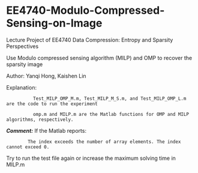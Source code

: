 # EE4740-Modulo-Compressed-Sensing-on-Image
Lecture Project of EE4740 Data Compression: Entropy and Sparsity Perspectives

Use Modulo compressed sensing algorithm (MILP) and OMP to recover the sparsity image

Author: Yanqi Hong, Kaishen Lin


Explanation: 

              Test_MILP_OMP_M.m, Test_MILP_M_S.m, and Test_MILP_OMP_L.m are the code to run the experiment
             
              omp.m and MILP.m are the Matlab functions for OMP and MILP algorithms, respectively.


_**Comment:**_ If the Matlab reports: 


            The index exceeds the number of array elements. The index cannot exceed 0.

Try to run the test file again or increase the maximum solving time in MILP.m
  
